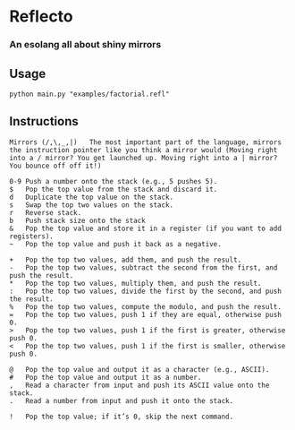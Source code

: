 # Reflecto
### An esolang all about shiny mirrors   
    
## Usage
    python main.py "examples/factorial.refl"
## Instructions
    Mirrors (/,\,_,|)   The most important part of the language, mirrors the instruction pointer like you think a mirror would (Moving right into a / mirror? You get launched up. Moving right into a | mirror? You bounce off off it!)

    0-9	Push a number onto the stack (e.g., 5 pushes 5).
    $	Pop the top value from the stack and discard it.
    d	Duplicate the top value on the stack.
    s	Swap the top two values on the stack.
    r	Reverse stack.
    b	Push stack size onto the stack
    &	Pop the top value and store it in a register (if you want to add registers).
    ~	Pop the top value and push it back as a negative.

    +	Pop the top two values, add them, and push the result.
    -	Pop the top two values, subtract the second from the first, and push the result.
    *	Pop the top two values, multiply them, and push the result.
    :	Pop the top two values, divide the first by the second, and push the result.
    %	Pop the top two values, compute the modulo, and push the result.
    =	Pop the top two values, push 1 if they are equal, otherwise push 0.
    >	Pop the top two values, push 1 if the first is greater, otherwise push 0.
    <	Pop the top two values, push 1 if the first is smaller, otherwise push 0.

    @	Pop the top value and output it as a character (e.g., ASCII).
    #	Pop the top value and output it as a number.
    ,	Read a character from input and push its ASCII value onto the stack.
    .	Read a number from input and push it onto the stack.

    !	Pop the top value; if it’s 0, skip the next command.

